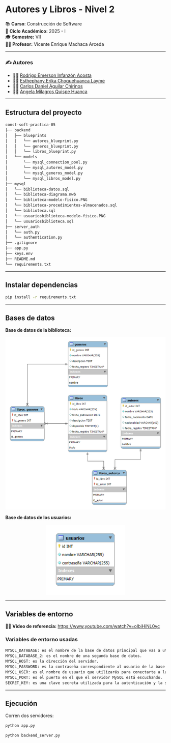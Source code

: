 # Autores y Libros - Nivel 2

📚 **Curso**: Construcción de Software  
📅 **Ciclo Académico:** 2025 - I  
🎓 **Semestre:** VII  
👨‍🏫 **Profesor:** Vicente Enrique Machaca Arceda

---

### ✍️ Autores  
- 👨‍💻 [Rodrigo Emerson Infanzón Acosta](https://github.com/rodrigostranger)  
- 👩‍💻 [Esthephany Erika Choquehuanca Layme](https://github.com/Esthephany24)  
- 👨‍💻 [Carlos Daniel Aguilar Chirinos](https://github.com/CDanielAg)  
- 👩‍💻 [Angela Milagros Quispe Huanca](https://github.com/Mila21xy)

---

## Estructura del proyecto

```bash
const-soft-practica-05
├── backend
│   ├── blueprints
│   │   └── autores_blueprint.py
│   │   └── generos_blueprint.py
│   │   └── libros_blueprint.py
│   └── models
│       └── mysql_connection_pool.py
│       └── mysql_autores_model.py
│       └── mysql_generos_model.py
│       └── mysql_libros_model.py
├── mysql
│   └── biblioteca-datos.sql
│   └── biblioteca-diagrama.mwb
│   └── biblioteca-modelo-fisico.PNG
│   └── biblioteca-procedimientos-almacenados.sql
│   └── biblioteca.sql
│   └── usuariosbiblioteca-modelo-fisico.PNG
│   └── usuariosbiblioteca.sql
├── server_auth
│   └── auth.py
│   └── authentication.py
├── .gitignore
├── app.py
├── keys.env
├── README.md
└── requirements.txt
```

---

## Instalar dependencias
```bash
pip install -r requirements.txt
```

---

## Bases de datos
**Base de datos de la biblioteca:**


<p align="center">
  <img src="https://github.com/RodrigoStranger/const-soft-practica-05/blob/main/mysql/biblioteca-modelo-fisico.PNG?raw=true" alt="Base de datos de la biblioteca" width="570"/>
</p>


**Base de datos de los usuarios:**


<p align="center">
  <img src="https://github.com/RodrigoStranger/const-soft-practica-05/blob/main/mysql/usuariosbiblioteca-modelo-fisico.PNG?raw=true" alt="Base de datos de los usuarios" width="250"/>
</p>

---

## Variables de entorno

👨‍🏫 **Video de referencia:** https://www.youtube.com/watch?v=oIbiHiNL0yc

### Variables de entorno usadas

```bash
MYSQL_DATABASE: es el nombre de la base de datos principal que vas a utilizar.
MYSQL_DATABASE_2: es el nombre de una segunda base de datos.
MYSQL_HOST: es la dirección del servidor.
MYSQL_PASSWORD: es la contraseña correspondiente al usuario de la base de datos MySQL.
MYSQL_USER: es el nombre de usuario que utilizarás para conectarte a la base de datos MySQL.
MYSQL_PORT: es el puerto en el que el servidor MySQL está escuchando.
SECRET_KEY: es una clave secreta utilizada para la autenticación y la seguridad.
```



---

## Ejecución

Corren dos servidores:

```bash
python app.py
```

```bash
python backend_server.py
```
